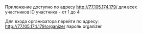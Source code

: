 Приложение доступно по адресу http://77.105.174.179/ для всех участников 
ID участника - от 1 до 4 

Для входа организатора перейти по адресу:
http://77.105.174.179/organizer 
пароль organizer
